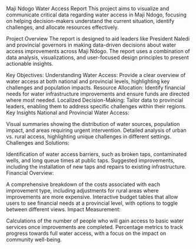Maji Ndogo Water Access Report
This project aims to visualize and communicate critical data regarding water access in Maji Ndogo, focusing on helping decision-makers understand the current situation, identify challenges, and allocate resources effectively.

Project Overview
The report is designed to aid leaders like President Naledi and provincial governors in making data-driven decisions about water access improvements across Maji Ndogo. The report uses a combination of data analysis, visualizations, and user-focused design principles to present actionable insights.

Key Objectives:
Understanding Water Access: Provide a clear overview of water access at both national and provincial levels, highlighting key challenges and population impacts.
Resource Allocation: Identify financial needs for water infrastructure improvements and ensure funds are directed where most needed.
Localized Decision-Making: Tailor data to provincial leaders, enabling them to address specific challenges within their regions.
Key Insights
National and Provincial Water Access:

Visual summaries showing the distribution of water sources, population impact, and areas requiring urgent intervention.
Detailed analysis of urban vs. rural access, highlighting unique challenges in different settings.
Challenges and Solutions:

Identification of water access barriers, such as broken taps, contaminated wells, and long queue times at public taps.
Suggested improvements, including the installation of new taps and repairs to existing infrastructure.
Financial Overview:

A comprehensive breakdown of the costs associated with each improvement type, including adjustments for rural areas where improvements are more expensive.
Interactive budget tables that allow users to see financial needs at a provincial level, with options to toggle between different views.
Impact Measurement:

Calculations of the number of people who will gain access to basic water services once improvements are completed.
Percentage metrics to track progress towards full water access, with a focus on the impact on community well-being.

